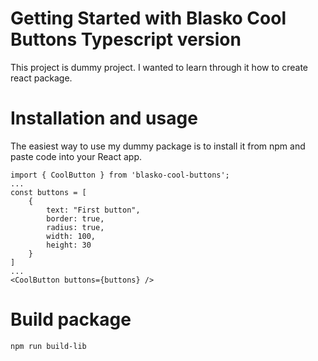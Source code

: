 # Getting Started with Blasko Cool Buttons Typescript version

This project is dummy project. I wanted to learn through it how to create react package. 

# Installation and usage

The easiest way to use my dummy package is to install it from npm and paste code into your React app.

```
import { CoolButton } from 'blasko-cool-buttons';
...
const buttons = [
    { 
        text: "First button", 
        border: true, 
        radius: true, 
        width: 100, 
        height: 30
    }
]
...
<CoolButton buttons={buttons} />
```

# Build package

```
npm run build-lib
```

